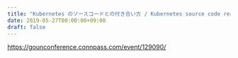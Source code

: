 ```yaml
---
title: "Kubernetes のソースコードとの付き合い方 / Kubernetes source code reading"
date: 2019-05-27T00:00:00+09:00
draft: false
---
```


<script async class="speakerdeck-embed" data-id="808633635ae8440e814a06e8c6c303e7" data-ratio="1.33333333333333" src="//speakerdeck.com/assets/embed.js"></script>

https://gounconference.connpass.com/event/129090/
